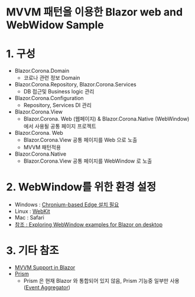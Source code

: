 # MVVM 패턴을 이용한 Blazor web and WebWidow Sample

# 1. 구성
- Blazor.Corona.Domain
    - 코로나 관련 정보 Domain 
- Blazor.Corona.Repository, Blazor.Corona.Services
    - DB 접근및 Business logic 관리
- Blazor.Corona.Configuration
    - Repository, Services DI 관리
- Blazor.Corona.View
    - Blazor.Corona. Web (웹페이지) & Blazor.Corona.Native (WebWindow) 에서 사용될 공통 페이지 프로젝트
- Blazor.Corona. Web
    - Blazor.Corona.View 공통 페이지를 Web 으로 노출
    - MVVM 패턴적용
- Blazor.Corona.Native
    - Blazor.Corona.View 공통 페이지를 WebWindow 로 노출

# 2. WebWindow를 위한 환경 설정
- Windows : [Chronium-based Edge 설치 필요](https://www.microsoft.com/ko-kr/edge)
- Linux : [WebKit](https://webkit.org/)
- Mac : Safari
- [참조 : Exploring WebWindow examples for Blazor on desktop](https://gunnarpeipman.com/blazor-on-desktop-webwindow-experiment/)

# 3. 기타 참조
- [MVVM Support in Blazor](https://blog.jeremylikness.com/blog/2019-01-04_mvvm-support-in-blazor/)
- [Prism](https://prismlibrary.com/)
    - Prism 은 현재 Blazor 와 통합되어 있지 않음, Prism 기능중 일부만 사용([Event Aggregator](https://prismlibrary.com/docs/event-aggregator.html))
